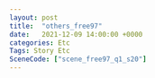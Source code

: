 ```yaml
---
layout: post
title:  "others_free97"
date:   2021-12-09 14:00:00 +0000
categories: Etc
Tags: Story Etc
SceneCode: ["scene_free97_q1_s20"]
---
```

